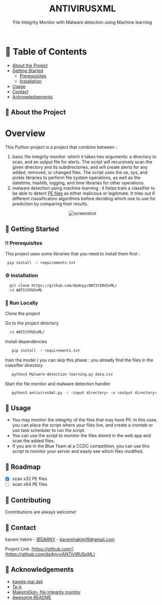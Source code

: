 

<div align="center">

  <h1>ANTIVIRUSXML</h1>
  
  <p>
      File Integrity Monitor with Malware detection using Machine learning 
  </p>

  

   

</div>

<br />

<!-- Table of Contents -->
# :notebook_with_decorative_cover: Table of Contents

- [About the Project](#star2-about-the-project)
- [Getting Started](#toolbox-getting-started)
  * [Prerequisites](#bangbang-prerequisites)
  * [Installation](#gear-installation)
- [Usage](#eyes-usage)
- [Contact](#handshake-contact)
- [Acknowledgements](#gem-acknowledgements)
  

<!-- About the Project -->
## :star2: About the Project

Overview
============
This Python project is a project that combine between  :
1. basic file integrity monitor: which it takes two arguments: a directory to scan, and an output file for alerts. The script will recursively scan the given directory and its subdirectories, and will create alerts for any added, removed, or changed files. The script uses the os, sys, and pickle libraries to perform file system operations, as well as the datetime, hashlib, logging, and time libraries for other operations.
2. malware detection using machine learning : it helps train a classifier to be able to detect [PE files](https://en.wikipedia.org/wiki/Portable_Executable) as either malicious or legitimate. It tries out 6 different classification algorithms before deciding which one to use for prediction by comparing their results. 


<div align="center"> 
  <img src="https://user-images.githubusercontent.com/117517618/206859303-8042f133-5fa3-493a-9b3b-b65995f4ecef.png" alt="screenshot" />
</div>








<!-- Getting Started -->
## 	:toolbox: Getting Started

<!-- Prerequisites -->
### :bangbang: Prerequisites

This project uses some libraries that you need to install them first :

```bash
 pip install -r requirements.txt
```

<!-- Installation -->
### :gear: Installation


```bash
  git clone https://github.com/da4nyy/ANTIVIRUSxML/
  cd ANTIVIRUSxML
```


<!-- Run Locally -->
### :running: Run Locally

Clone the project


Go to the project directory

```bash
  cd ANTIVIRUSxML/
```

Install dependencies

```bash
   pip install -r requirements.txt
```

train the model ( you can skip this phase : you already find the files in the classifier directory

```bash
   python3 Malware-detection-learning.py data.csv
```

Start the file monitor and malware detection handler

```bash
   python3 antivirusXml.py -i <input directory> -o <output directory>  
```

<!-- Usage -->
## :eyes: Usage

+ You may monitor the integrity of the files that may have PII. In this case, you can place the script where your files live, and create a crontab or use task scheduler to run the script.
+ You can use the script to monitor the files stored in the web app and scan the added files.
+ If you are in the Blue Team at a CCDC competition, you can use this script to monitor your server and easily see which files modified.



<!-- Roadmap -->
## :compass: Roadmap

* [x] scan x32 PE files
* [ ] scan x64 PE files

<!-- Contributing -->
## :wave: Contributing

<a href="https://github.com/da4nyy/ANTIVIRUSxML/graphs/contributors">

</a>


Contributions are always welcome!


<!-- Contact -->
## :handshake: Contact

kacem hakim - [@DARNY](https://twitter.com/darny74258511) - kacemhakim19@gmail.com

Project Link: [https://github.com/](https://github.com/da4nyy/ANTIVIRUSxML)

<!-- Acknowledgments -->
## :gem: Acknowledgements

 - [kaggle mai dali](https://www.kaggle.com/code/maidaly/malware-detection-with-machine-learning)
 - [Te-k](https://github.com/Te-k)
 - [MaksimEkin- file integrity monitor](https://github.com/MaksimEkin/)
 - [Awesome README](https://github.com/matiassingers/awesome-readme)



